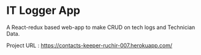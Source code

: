 # IT Logger App

A React-redux based web-app to make CRUD on tech logs and Technician Data.

Project URL : https://contacts-keeper-ruchir-007.herokuapp.com/
